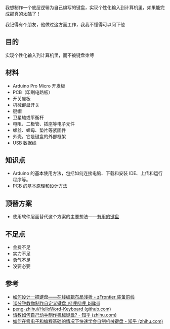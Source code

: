 我想制作一个底层逻辑为自己编写的键盘，实现个性化输入到计算机里，如果能完成那真的太酷了！

我记得有个朋友，他做过这方面工作，我我不懂得可以问下他

## 目的

实现个性化输入到计算机里，而不被键盘束缚

## 材料

- Arduino Pro Micro 开发板
- PCB（印刷电路板）
- 开关座板
- 机械键盘开关
- 键帽
- 卫星轴或平衡杆
- 电阻、二极管、插座等电子元件
- 螺丝、螺母、垫片等紧固件
- 外壳，它是键盘的外部框架
- USB 数据线

## 知识点

- Arduino 的基本使用方法，包括如何连接电脑、下载和安装 IDE、上传和运行程序等。
- PCB 的基本原理和设计方法

## 顶替方案

- 使用软件层面替代这个方案的主要想法——[有用的键盘](意识/创意/有用的键盘.md)

## 不足点

- 金费不足
- 实力不足
- 勇气不足
- 没要必要

## 参考

- [如何设计一把键盘——在线编辑布局浅析 - zFrontier 装备前线](https://www.zfrontier.com/app/flow/4ZRXn5PypxB0)
- [10分钟教你制作自定义键盘_哔哩哔哩_bilibili](https://www.bilibili.com/video/BV1FK4y1v777/)
- [peng-zhihui/HelloWord-Keyboard (github.com)](https://github.com/peng-zhihui/HelloWord-Keyboard)
- [请教如何自己动手制作机械键盘? - 知乎 (zhihu.com)](https://www.zhihu.com/question/35172314)
- [如何在零电子和编程基础的情况下快速学会自制机械键盘 - 知乎 (zhihu.com)](https://zhuanlan.zhihu.com/p/116182565)
